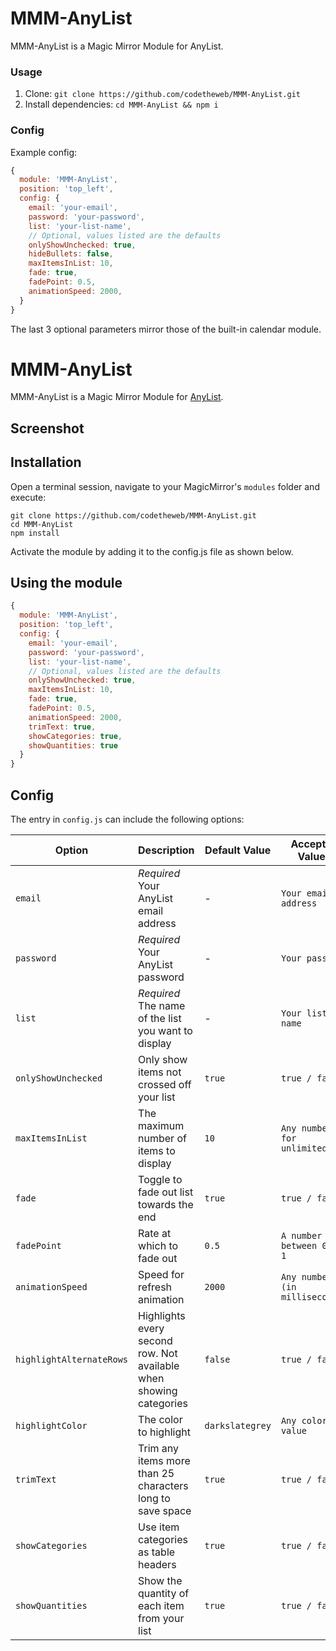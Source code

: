 # MMM-AnyList

MMM-AnyList is a Magic Mirror Module for AnyList.

### Usage

1. Clone: `git clone https://github.com/codetheweb/MMM-AnyList.git`
2. Install dependencies: `cd MMM-AnyList && npm i`

### Config

Example config:

```javascript
{
  module: 'MMM-AnyList',
  position: 'top_left',
  config: {
    email: 'your-email',
    password: 'your-password',
    list: 'your-list-name',
    // Optional, values listed are the defaults
    onlyShowUnchecked: true,
	hideBullets: false,
    maxItemsInList: 10,
    fade: true,
    fadePoint: 0.5,
    animationSpeed: 2000,
  }
}
```

The last 3 optional parameters mirror those of the built-in calendar module.



# MMM-AnyList

MMM-AnyList is a Magic Mirror Module for [AnyList](https://www.anylist.com/).


## Screenshot



## Installation
Open a terminal session, navigate to your MagicMirror's `modules` folder and execute:
````
git clone https://github.com/codetheweb/MMM-AnyList.git
cd MMM-AnyList
npm install
````

Activate the module by adding it to the config.js file as shown below.

## Using the module
```javascript
{
  module: 'MMM-AnyList',
  position: 'top_left',
  config: {
    email: 'your-email',
    password: 'your-password',
    list: 'your-list-name',
    // Optional, values listed are the defaults
    onlyShowUnchecked: true,
    maxItemsInList: 10,
    fade: true,
    fadePoint: 0.5,
    animationSpeed: 2000,
    trimText: true,
    showCategories: true,
    showQuantities: true
  }
}
```

## Config
The entry in `config.js` can include the following options:

|Option|Description|Default Value|Accepted Values|
|---|---|---|---|
|`email`|*Required* Your AnyList email address|-|`Your email address`|
|`password`|*Required* Your AnyList password|-|`Your password`|
|`list`|*Required* The name of the list you want to display|-|`Your list name`|
|`onlyShowUnchecked`|Only show items not crossed off your list|`true`|`true / false`|
|`maxItemsInList`|The maximum number of items to display|`10`|`Any number (0 for unlimited)`|
|`fade`|Toggle to fade out list towards the end|`true`|`true / false`|
|`fadePoint`|Rate at which to fade out|`0.5`|`A number between 0 and 1`|
|`animationSpeed`|Speed for refresh animation|`2000`|`Any number (in milliseconds)`|
|`highlightAlternateRows`|Highlights every second row.  Not available when showing categories|`false`|`true / false`|
|`highlightColor`|The color to highlight|`darkslategrey`|`Any color value`|
|`trimText`|Trim any items more than 25 characters long to save space|`true`|`true / false`|
|`showCategories`|Use item categories as table headers|`true`|`true / false`|
|`showQuantities`|Show the quantity of each item from your list|`true`|`true / false`|


